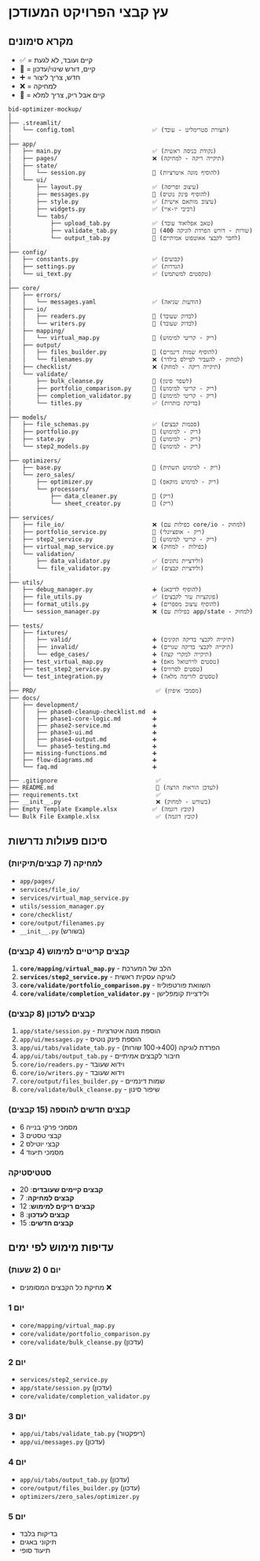 # עץ קבצי הפרויקט המעודכן

## מקרא סימונים
- ✅ = קיים ועובד, לא לגעת
- 🔄 = קיים, דורש שינוי/עדכון
- ➕ = חדש, צריך ליצור
- ❌ = למחיקה
- 📝 = קיים אבל ריק, צריך למלא

```
bid-optimizer-mockup/
│
├── .streamlit/
│   └── config.toml                      ✅ (תצורת סטרימליט - עובד)
│
├── app/
│   ├── main.py                          ✅ (נקודת כניסה ראשית)
│   ├── pages/                           ❌ (תיקייה ריקה - למחיקה)
│   ├── state/
│   │   └── session.py                   🔄 (להוסיף מונה איטרציות)
│   └── ui/
│       ├── layout.py                    ✅ (עיצוב ופריסה)
│       ├── messages.py                  🔄 (להוסיף פינק נוטיס)
│       ├── style.py                     ✅ (עיצוב מותאם אישית)
│       ├── widgets.py                   ✅ (רכיבי יו-איי)
│       └── tabs/
│           ├── upload_tab.py            ✅ (טאב אפלואוד עובד)
│           ├── validate_tab.py          🔄 (400 שורות - דורש הפרדת לוגיקה)
│           └── output_tab.py            🔄 (לחבר לקבצי אאוטפוט אמיתיים)
│
├── config/
│   ├── constants.py                     ✅ (קבועים)
│   ├── settings.py                      ✅ (הגדרות)
│   └── ui_text.py                       ✅ (טקסטים למשתמש)
│
├── core/
│   ├── errors/
│   │   └── messages.yaml                ✅ (הודעות שגיאה)
│   ├── io/
│   │   ├── readers.py                   🔄 (לבדוק שעובד)
│   │   └── writers.py                   🔄 (לבדוק שעובד)
│   ├── mapping/
│   │   └── virtual_map.py               📝 (ריק - קריטי למימוש)
│   ├── output/
│   │   ├── files_builder.py             🔄 (להוסיף שמות דינמיים)
│   │   └── filenames.py                 ❌ (למחוק - להעביר לפיילס בילדר)
│   ├── checklist/                       ❌ (תיקייה ריקה - למחוק)
│   └── validate/
│       ├── bulk_cleanse.py              🔄 (לשפר סינון)
│       ├── portfolio_comparison.py      📝 (ריק - קריטי למימוש)
│       ├── completion_validator.py      📝 (ריק - קריטי למימוש)
│       └── titles.py                    ✅ (בדיקת כותרות)
│
├── models/
│   ├── file_schemas.py                  ✅ (סכמות קבצים)
│   ├── portfolio.py                     📝 (ריק - למימוש)
│   ├── state.py                         📝 (ריק - למימוש)
│   └── step2_models.py                  📝 (ריק - למימוש)
│
├── optimizers/
│   ├── base.py                          📝 (ריק - למימוש תשתית)
│   └── zero_sales/
│       ├── optimizer.py                 📝 (ריק - למימוש מוקאפ)
│       └── processors/
│           ├── data_cleaner.py          📝 (ריק)
│           └── sheet_creator.py         📝 (ריק)
│
├── services/
│   ├── file_io/                         ❌ (כפילות עם core/io - למחוק)
│   ├── portfolio_service.py             📝 (ריק - אופציונלי)
│   ├── step2_service.py                 📝 (ריק - קריטי למימוש)
│   ├── virtual_map_service.py           ❌ (כפילות - למחוק)
│   └── validation/
│       ├── data_validator.py            ✅ (ולידציית נתונים)
│       └── file_validator.py            ✅ (ולידציית קבצים)
│
├── utils/
│   ├── debug_manager.py                 ➕ (להוסיף לדיבאג)
│   ├── file_utils.py                    ✅ (פונקציות עזר לקבצים)
│   ├── format_utils.py                  ➕ (להוסיף עיצוב מספרים)
│   └── session_manager.py               ❌ (כפילות עם app/state - למחוק)
│
├── tests/
│   ├── fixtures/
│   │   ├── valid/                       ➕ (תיקייה לקבצי בדיקה תקינים)
│   │   ├── invalid/                     ➕ (תיקייה לקבצי בדיקה שגויים)
│   │   └── edge_cases/                  ➕ (תיקייה למקרי קצה)
│   ├── test_virtual_map.py              ➕ (טסטים לוירטואל מאפ)
│   ├── test_step2_service.py            ➕ (טסטים לסרוויס)
│   └── test_integration.py              ➕ (טסטים לזרימה מלאה)
│
├── PRD/                                  ✅ (מסמכי איפיון)
├── docs/
│   ├── development/
│   │   ├── phase0-cleanup-checklist.md  ➕
│   │   ├── phase1-core-logic.md         ➕
│   │   ├── phase2-service.md            ➕
│   │   ├── phase3-ui.md                 ➕
│   │   ├── phase4-output.md             ➕
│   │   └── phase5-testing.md            ➕
│   ├── missing-functions.md             ➕
│   ├── flow-diagrams.md                 ➕
│   └── faq.md                           ➕
│
├── .gitignore                            ✅
├── README.md                             🔄 (לעדכן הוראות הרצה)
├── requirements.txt                      ✅
├── __init__.py                           ❌ (בשורש - למחוק)
├── Empty Template Example.xlsx          ✅ (קובץ דוגמה)
└── Bulk File Example.xlsx                ✅ (קובץ דוגמה)
```

## סיכום פעולות נדרשות

### למחיקה (7 קבצים/תיקיות)
- `app/pages/`
- `services/file_io/`
- `services/virtual_map_service.py`
- `utils/session_manager.py`
- `core/checklist/`
- `core/output/filenames.py`
- `__init__.py` (בשורש)

### קבצים קריטיים למימוש (4 קבצים)
1. **`core/mapping/virtual_map.py`** - הלב של המערכת
2. **`services/step2_service.py`** - לוגיקה עסקית ראשית
3. **`core/validate/portfolio_comparison.py`** - השוואת פורטפוליוז
4. **`core/validate/completion_validator.py`** - ולידציית קומפלישן

### קבצים לעדכון (8 קבצים)
1. `app/state/session.py` - הוספת מונה איטרציות
2. `app/ui/messages.py` - הוספת פינק נוטיס
3. `app/ui/tabs/validate_tab.py` - הפרדת לוגיקה (400→100 שורות)
4. `app/ui/tabs/output_tab.py` - חיבור לקבצים אמיתיים
5. `core/io/readers.py` - וידוא שעובד
6. `core/io/writers.py` - וידוא שעובד
7. `core/output/files_builder.py` - שמות דינמיים
8. `core/validate/bulk_cleanse.py` - שיפור סינון

### קבצים חדשים להוספה (15 קבצים)
- 6 מסמכי פרקי בנייה
- 3 קבצי טסטים
- 2 קבצי יוטילס
- 4 מסמכי תיעוד

### סטטיסטיקה
- **קבצים קיימים שעובדים**: 20
- **קבצים למחיקה**: 7
- **קבצים ריקים למימוש**: 12
- **קבצים לעדכון**: 8
- **קבצים חדשים**: 15

## עדיפות מימוש לפי ימים

### יום 0 (2 שעות)
- מחיקת כל הקבצים המסומנים ❌

### יום 1
- `core/mapping/virtual_map.py`
- `core/validate/portfolio_comparison.py`
- `core/validate/bulk_cleanse.py` (עדכון)

### יום 2
- `services/step2_service.py`
- `app/state/session.py` (עדכון)
- `core/validate/completion_validator.py`

### יום 3
- `app/ui/tabs/validate_tab.py` (ריפקטור)
- `app/ui/messages.py` (עדכון)

### יום 4
- `app/ui/tabs/output_tab.py` (עדכון)
- `core/output/files_builder.py` (עדכון)
- `optimizers/zero_sales/optimizer.py`

### יום 5
- בדיקות בלבד
- תיקוני באגים
- תיעוד סופי